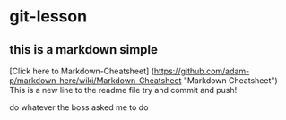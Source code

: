 # git-lesson
## this is a markdown simple
[Click here to Markdown-Cheatsheet] (https://github.com/adam-p/markdown-here/wiki/Markdown-Cheatsheet "Markdown Cheatsheet")
This is a new line to the readme file try and commit and push!

do whatever the boss asked me to do